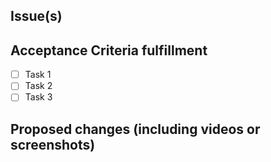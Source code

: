 ## Issue(s) 

<!-- Link the issues being closed by or related to this PR. For example, you can use Closes #594 if this PR closes issue number 594 -->

## Acceptance Criteria fulfillment

<!-- This will contain the acceptance criteria required by the Pull Request in order to close the issue. This Section can be deleted if no acceptance criteria are provided -->

- [ ] Task 1
- [ ] Task 2
- [ ] Task 3

## Proposed changes (including videos or screenshots)

<!-- CHANGELOG -->
<!--
  Describe the big picture of your changes here to communicate to the maintainers why we should accept this pull request.
  If it fixes a bug or resolves a feature request, be sure to link to that issue below.
  This description will appear in the release notes if we accept the contribution.
-->

<!-- END CHANGELOG -->